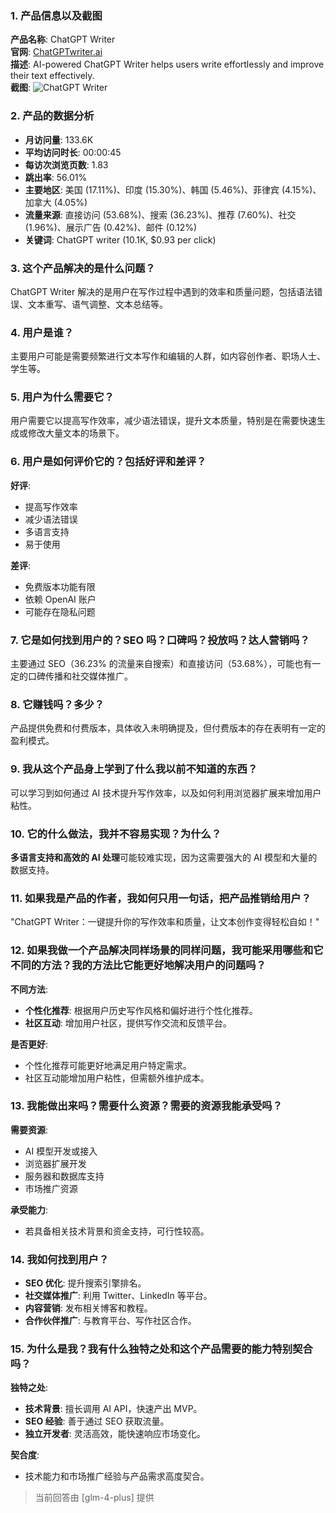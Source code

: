 ### 1. 产品信息以及截图

**产品名称**: ChatGPT Writer  
**官网**: [ChatGPTwriter.ai](https://ChatGPTwriter.ai)  
**描述**: AI-powered ChatGPT Writer helps users write effortlessly and improve their text effectively.  
**截图**: ![ChatGPT Writer](https://cdn-images.toolify.ai/image/78db4dc7945e52ed2055faab8c46a6a4.jpeg)

### 2. 产品的数据分析

- **月访问量**: 133.6K
- **平均访问时长**: 00:00:45
- **每访次浏览页数**: 1.83
- **跳出率**: 56.01%
- **主要地区**: 美国 (17.11%)、印度 (15.30%)、韩国 (5.46%)、菲律宾 (4.15%)、加拿大 (4.05%)
- **流量来源**: 直接访问 (53.68%)、搜索 (36.23%)、推荐 (7.60%)、社交 (1.96%)、展示广告 (0.42%)、邮件 (0.12%)
- **关键词**: ChatGPT writer (10.1K, $0.93 per click)

### 3. 这个产品解决的是什么问题？

ChatGPT Writer 解决的是用户在写作过程中遇到的效率和质量问题，包括语法错误、文本重写、语气调整、文本总结等。

### 4. 用户是谁？

主要用户可能是需要频繁进行文本写作和编辑的人群，如内容创作者、职场人士、学生等。

### 5. 用户为什么需要它？

用户需要它以提高写作效率，减少语法错误，提升文本质量，特别是在需要快速生成或修改大量文本的场景下。

### 6. 用户是如何评价它的？包括好评和差评？

**好评**:
- 提高写作效率
- 减少语法错误
- 多语言支持
- 易于使用

**差评**:
- 免费版本功能有限
- 依赖 OpenAI 账户
- 可能存在隐私问题

### 7. 它是如何找到用户的？SEO 吗？口碑吗？投放吗？达人营销吗？

主要通过 SEO（36.23% 的流量来自搜索）和直接访问（53.68%），可能也有一定的口碑传播和社交媒体推广。

### 8. 它赚钱吗？多少？

产品提供免费和付费版本，具体收入未明确提及，但付费版本的存在表明有一定的盈利模式。

### 9. 我从这个产品身上学到了什么我以前不知道的东西？

可以学习到如何通过 AI 技术提升写作效率，以及如何利用浏览器扩展来增加用户粘性。

### 10. 它的什么做法，我并不容易实现？为什么？

**多语言支持和高效的 AI 处理**可能较难实现，因为这需要强大的 AI 模型和大量的数据支持。

### 11. 如果我是产品的作者，我如何只用一句话，把产品推销给用户？

"ChatGPT Writer：一键提升你的写作效率和质量，让文本创作变得轻松自如！"

### 12. 如果我做一个产品解决同样场景的同样问题，我可能采用哪些和它不同的方法？我的方法比它能更好地解决用户的问题吗？

**不同方法**:
- **个性化推荐**: 根据用户历史写作风格和偏好进行个性化推荐。
- **社区互动**: 增加用户社区，提供写作交流和反馈平台。

**是否更好**:
- 个性化推荐可能更好地满足用户特定需求。
- 社区互动能增加用户粘性，但需额外维护成本。

### 13. 我能做出来吗？需要什么资源？需要的资源我能承受吗？

**需要资源**:
- AI 模型开发或接入
- 浏览器扩展开发
- 服务器和数据库支持
- 市场推广资源

**承受能力**:
- 若具备相关技术背景和资金支持，可行性较高。

### 14. 我如何找到用户？

- **SEO 优化**: 提升搜索引擎排名。
- **社交媒体推广**: 利用 Twitter、LinkedIn 等平台。
- **内容营销**: 发布相关博客和教程。
- **合作伙伴推广**: 与教育平台、写作社区合作。

### 15. 为什么是我？我有什么独特之处和这个产品需要的能力特别契合吗？

**独特之处**:
- **技术背景**: 擅长调用 AI API，快速产出 MVP。
- **SEO 经验**: 善于通过 SEO 获取流量。
- **独立开发者**: 灵活高效，能快速响应市场变化。

**契合度**:
- 技术能力和市场推广经验与产品需求高度契合。

> 当前回答由 [glm-4-plus] 提供